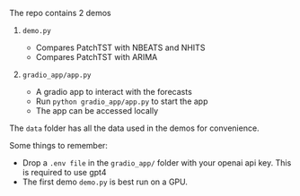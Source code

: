 The repo contains 2 demos
1. `demo.py`
    - Compares PatchTST with NBEATS and NHITS
    - Compares PatchTST with ARIMA

2. `gradio_app/app.py`
    - A gradio app to interact with the forecasts
    - Run `python gradio_app/app.py` to start the app
    - The app can be accessed locally

The `data` folder has all the data used in the demos for convenience.

Some things to remember:
- Drop a `.env file` in the `gradio_app/` folder with your openai api key. This is required to use gpt4
- The first demo `demo.py` is best run on a GPU.